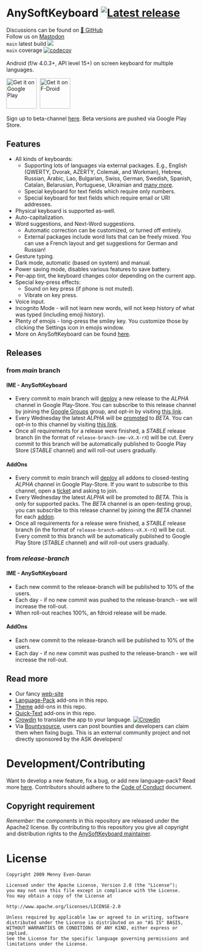 # AnySoftKeyboard&nbsp;[![Latest release](https://img.shields.io/github/release/AnySoftKeyboard/AnySoftKeyboard.svg)](https://github.com/AnySoftKeyboard/AnySoftKeyboard/releases)

Discussions can be found on&nbsp;[💬&nbsp;GitHub](https://github.com/AnySoftKeyboard/AnySoftKeyboard/discussions)<br/>
Follow us on <a rel="me" href="https://hachyderm.io/@anysoftkeyboard">Mastodon</a>
<br/>
`main` latest build&nbsp;![](https://github.com/AnySoftKeyboard/AnySoftKeyboard/workflows/checks/badge.svg?event=push&branch=main)<br/>
`main` coverage&nbsp;[![codecov](https://codecov.io/gh/AnySoftKeyboard/AnySoftKeyboard/branch/main/graph/badge.svg)](https://codecov.io/gh/AnySoftKeyboard/AnySoftKeyboard)<br/>
<br/>
Android (f/w 4.0.3+, API level 15+) on screen keyboard for multiple languages.

<a href="https://play.google.com/store/apps/details?id=com.menny.android.anysoftkeyboard&utm_source=global_co&utm_medium=prtnr&utm_content=Mar2515&utm_campaign=PartBadge&pcampaignid=MKT-AC-global-none-all-co-pr-py-PartBadges-Oct1515-1"><img alt="Get it on Google Play" src="https://play.google.com/intl/en_us/badges/images/apps/en-play-badge.png" height="80pt"/></a>&nbsp;&nbsp;<a href="https://f-droid.org/repository/browse/?fdid=com.menny.android.anysoftkeyboard"><img alt="Get it on F-Droid" src="https://fdroid.gitlab.io/artwork/badge/get-it-on.png" height="80pt"/></a>

Sign up to beta-channel [here](https://play.google.com/apps/testing/com.menny.android.anysoftkeyboard). Beta versions are pushed via Google Play Store.

## Features

- All kinds of keyboards:
  - Supporting lots of languages via external packages. E.g., English (QWERTY, Dvorak, AZERTY, Colemak, and Workman), Hebrew, Russian, Arabic, Lao, Bulgarian, Swiss, German, Swedish, Spanish, Catalan, Belarusian, Portuguese, Ukrainian and [many more](addons/languages/PACKS.md).
  - Special keyboard for text fields which require only numbers.
  - Special keyboard for text fields which require email or URI addresses.
- Physical keyboard is supported as-well.
- Auto-capitalization.
- Word suggestions, and Next-Word suggestions.
  - Automatic correction can be customized, or turned off entirely.
  - External packages include word lists that can be freely mixed. You can use a French layout and get suggestions for German and Russian!
- Gesture typing.
- Dark mode, automatic (based on system) and manual.
- Power saving mode, disables various features to save battery.
- Per-app tint, the keyboard changes color depending on the current app.
- Special key-press effects:
  - Sound on key press (if phone is not muted).
  - Vibrate on key press.
- Voice input.
- Incognito Mode - will not learn new words, will not keep history of what was typed (including emoji history).
- Plenty of emojis - long-press the smiley key. You customize those by clicking the Settings icon in emojis window.
- More on AnySoftKeyboard can be found [here](https://anysoftkeyboard.github.io/).

## Releases

### from _main_ branch

#### IME - AnySoftKeyboard

- Every commit to _main_ branch will [deploy](.github/workflows/checks.yml) a new release to the _ALPHA_ channel in Google Play-Store. You can subscribe to this release channel by joining the [Google Groups](https://groups.google.com/d/forum/anysoftkeyboard-alpha-testers) group, and opt-in by visiting [this link](https://play.google.com/apps/testing/com.menny.android.anysoftkeyboard).
- Every Wednesday the latest _ALPHA_ will be [promoted](.github/workflows/deployment_promote.yml) to _BETA_. You can opt-in to this channel by visiting [this link](https://play.google.com/apps/testing/com.menny.android.anysoftkeyboard).
- Once all requirements for a release were finished, a _STABLE_ release branch (in the format of `release-branch-ime-vX.X-rX`) will be cut. Every commit to this branch will be automatically published to Google Play Store (_STABLE_ channel) and will roll-out users gradually.

#### AddOns

- Every commit to _main_ branch will [deploy](.github/workflows/checks.yml) all addons to closed-testing _ALPHA_ channel in Google Play-Store. If you want to subscribe to this channel, open a [ticket](https://github.com/AnySoftKeyboard/AnySoftKeyboard/discussions/3391) and asking to join.
- Every Wednesday the latest _ALPHA_ will be promoted to _BETA_. This is only for supported packs. The _BETA_ channel is an open-testing group, you can subscribe to this release channel by joining the _BETA_ channel for each [addon](addons/languages/PACKS.md).
- Once all requirements for a release were finished, a _STABLE_ release branch (in the format of `release-branch-addons-vX.X-rX`) will be cut. Every commit to this branch will be automatically published to Google Play Store (_STABLE_ channel) and will roll-out users gradually.

### from _release-branch_

#### IME - AnySoftKeyboard

- Each new commit to the release-branch will be published to 10% of the users.
- Each day - if no new commit was pushed to the release-branch - we will increase the roll-out.
- When roll-out reaches 100%, an fdroid release will be made.

#### AddOns

- Each new commit to the release-branch will be published to 10% of the users.
- Each day - if no new commit was pushed to the release-branch - we will increase the roll-out.

## Read more

- Our fancy [web-site](https://anysoftkeyboard.github.io/)
- [Language-Pack](addons/languages/PACKS.md) add-ons in this repo.
- [Theme](addons/themes/PACKS.md) add-ons in this repo.
- [Quick-Text](addons/quicktexts/PACKS.md) add-ons in this repo.
- [Crowdin](https://crowdin.com/project/anysoftkeyboard) to translate the app to your language. [![Crowdin](https://badges.crowdin.net/anysoftkeyboard/localized.svg)](https://crowdin.com/project/anysoftkeyboard)
- Via [Bountysource](https://www.bountysource.com/teams/anysoftkeyboard/issues), users can post bounties and developers can claim them when fixing bugs. This is an external community project and not directly sponsored by the ASK developers!

# Development/Contributing

Want to develop a new feature, fix a bug, or add new language-pack? Read more [here](CONTRIBUTING.md).
Contributors should adhere to the [Code of Conduct](CODE_OF_CONDUCT.md) document.

## Copyright requirement

_Remember:_ the components in this repository are released under the Apache2 license. By contributing to this repository you give all copyright and distribution rights to the [AnySoftKeyboard maintainer](https://github.com/menny).

# License

    Copyright 2009 Menny Even-Danan

    Licensed under the Apache License, Version 2.0 (the "License");
    you may not use this file except in compliance with the License.
    You may obtain a copy of the License at

    http://www.apache.org/licenses/LICENSE-2.0

    Unless required by applicable law or agreed to in writing, software
    distributed under the License is distributed on an "AS IS" BASIS,
    WITHOUT WARRANTIES OR CONDITIONS OF ANY KIND, either express or implied.
    See the License for the specific language governing permissions and
    limitations under the License.
